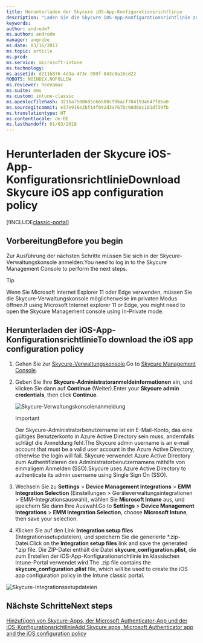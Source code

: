 ```yaml
---
title: Herunterladen der Skycure iOS-App-Konfigurationsrichtlinie
description: "Laden Sie die Skycure iOS-App-Konfigurationsrichtlinie zur Verwendung mit der für Endbenutzer bereitgestellten Skycure iOS-App herunter."
keywords: 
author: andredm7
ms.author: andredm
manager: angrobe
ms.date: 03/16/2017
ms.topic: article
ms.prod: 
ms.service: microsoft-intune
ms.technology: 
ms.assetid: d211b876-4d3a-473c-999f-843c0a16cd22
ROBOTS: NOINDEX,NOFOLLOW
ms.reviewer: heenamac
ms.suite: ems
ms.custom: intune-classic
ms.openlocfilehash: 321ba7500605c66588cf9bacf7041934647fd6a0
ms.sourcegitcommit: e37e916e2bf14f092d3a767bc90d68c181d739fb
ms.translationtype: HT
ms.contentlocale: de-DE
ms.lasthandoff: 01/03/2018
---
```

# <a name="download-skycure-ios-app-configuration-policy"></a><span data-ttu-id="645b7-103">Herunterladen der Skycure iOS-App-Konfigurationsrichtlinie</span><span class="sxs-lookup"><span data-stu-id="645b7-103">Download Skycure iOS app configuration policy</span></span>

[!INCLUDE[classic-portal](../includes/classic-portal.md)]

## <a name="before-you-begin"></a><span data-ttu-id="645b7-104">Vorbereitung</span><span class="sxs-lookup"><span data-stu-id="645b7-104">Before you begin</span></span>

<span data-ttu-id="645b7-105">Zur Ausführung der nächsten Schritte müssen Sie sich in der Skycure-Verwaltungskonsole anmelden.</span><span class="sxs-lookup"><span data-stu-id="645b7-105">You need to log in to the Skycure Management Console to perform the next steps.</span></span>

> [!TIP] 
> <span data-ttu-id="645b7-106">Wenn Sie Microsoft Internet Explorer 11 oder Edge verwenden, müssen Sie die Skycure-Verwaltungskonsole möglicherweise im privaten Modus öffnen.</span><span class="sxs-lookup"><span data-stu-id="645b7-106">If using Microsoft Internet explorer 11 or Edge, you might need to open the Skycure Management console using In-Private mode.</span></span>

## <a name="to-download-the-ios-app-configuration-policy"></a><span data-ttu-id="645b7-107">Herunterladen der iOS-App-Konfigurationsrichtlinie</span><span class="sxs-lookup"><span data-stu-id="645b7-107">To download the iOS app configuration policy</span></span>

1.  <span data-ttu-id="645b7-108">Gehen Sie zur [Skycure-Verwaltungskonsole](https://aad.skycure.com).</span><span class="sxs-lookup"><span data-stu-id="645b7-108">Go to [Skycure Management Console](https://aad.skycure.com).</span></span>

2.  <span data-ttu-id="645b7-109">Geben Sie Ihre **Skycure-Administratoranmeldeinformationen** ein, und klicken Sie dann auf **Continue** (Weiter).</span><span class="sxs-lookup"><span data-stu-id="645b7-109">Enter your **Skycure admin credentials**, then click **Continue**.</span></span>

    ![Skycure-Verwaltungskonsolenanmeldung](../media/mtp/skycure-ios-app-1.png)

    > [!IMPORTANT] 
    > <span data-ttu-id="645b7-111">Der Skycure-Administratorbenutzername ist ein E-Mail-Konto, das eine gültiges Benutzerkonto in Azure Active Directory sein muss, andernfalls schlägt die Anmeldung fehl.</span><span class="sxs-lookup"><span data-stu-id="645b7-111">The Skycure admin username is an e-mail account that must be a valid user account in the Azure Active Directory, otherwise the login will fail.</span></span> <span data-ttu-id="645b7-112">Skycure verwendet Azure Active Directory zum Authentifizieren des Administratorbenutzernamens mithilfe von einmaligem Anmelden (SSO).</span><span class="sxs-lookup"><span data-stu-id="645b7-112">Skycure uses Azure Active Directory to authenticate its admin username using Single Sign On (SSO).</span></span>

3.  <span data-ttu-id="645b7-113">Wechseln Sie zu **Settings** &gt; **Device Management Integrations** &gt; **EMM Integration Selection** (Einstellungen > Geräteverwaltungsintegrationen > EMM-Integrationsauswahl), wählen Sie **Microsoft Intune** aus, und speichern Sie dann Ihre Auswahl.</span><span class="sxs-lookup"><span data-stu-id="645b7-113">Go to **Settings** &gt; **Device Management Integrations** &gt; **EMM Integration Selection**, choose **Microsoft Intune**, then save your selection.</span></span>

2.  <span data-ttu-id="645b7-114">Klicken Sie auf den Link **Integration setup files** (Integrationssetupdateien), und speichern Sie die generierte \*.zip-Datei.</span><span class="sxs-lookup"><span data-stu-id="645b7-114">Click on the **Integration setup files** link and save the generated \*.zip file.</span></span> <span data-ttu-id="645b7-115">Die ZIP-Datei enthält die Datei **skycure\_configuration.plist**, die zum Erstellen der iOS-App-Konfigurationsrichtlinie im klassischen Intune-Portal verwendet wird.</span><span class="sxs-lookup"><span data-stu-id="645b7-115">The .zip file contains the **skycure\_configuration.plist** file, which will be used to create the iOS app configuration policy in the Intune classic portal.</span></span>

![Skycure-Integrationssetupdateien](../media/mtp/skycure-ios-app-2.png)

## <a name="next-steps"></a><span data-ttu-id="645b7-117">Nächste Schritte</span><span class="sxs-lookup"><span data-stu-id="645b7-117">Next steps</span></span>

[<span data-ttu-id="645b7-118">Hinzufügen von Skycure-Apps, der Microsoft Authenticator-App und der iOS-Konfigurationsrichtlinie</span><span class="sxs-lookup"><span data-stu-id="645b7-118">Add Skycure apps, Microsoft Authenticator app and the iOS configuration policy</span></span>](/intune-classic/deploy-use/add-skycure-apps-microsoft-authenticator-and-ios-app-configuration-policy)
